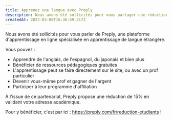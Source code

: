 ```yaml
--- 
title: Apprenez une langue avec Preply 
description: Nous avons été sollicités pour vous partager une réduction étudiante avec Preply, une plateforme d'apprentissage de langues à distance 
createdAt: 2022-03-06T16:36:59.517Z 
---
```


Nous avons été sollicités pour vous parler de Preply, une plateforme d'apprentissage en ligne spécialisée en apprentissage de langue étrangère.

Vous pouvez :
* Apprendre de l'anglais, de l'espagnol, du japonais et bien plus
* Bénéficier de ressources pédagogiques gratuites
* L'apprentissage peut se faire directement sur le site, ou avec un prof particulier
* Devenir vous-même prof et gagner de l'argent
* Participer à leur programme d'affiliation

À l'issue de ce partenariat, Preply propose une réduction de 15% en validant votre adresse académique.

Pour y bénéficier, c'est par ici : https://preply.com/fr/reduction-etudiants !

